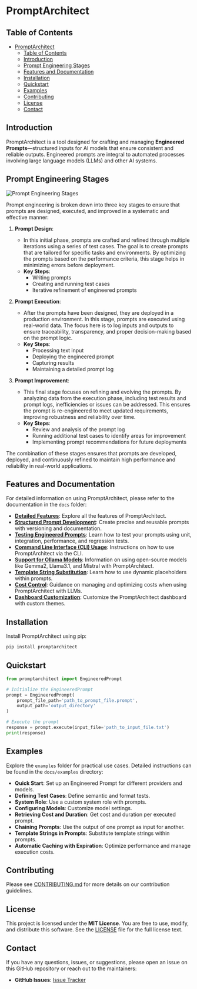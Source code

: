 # PromptArchitect

## Table of Contents

- [PromptArchitect](#promptarchitect)
  - [Table of Contents](#table-of-contents)
  - [Introduction](#introduction)
  - [Prompt Engineering Stages](#prompt-engineering-stages)
  - [Features and Documentation](#features-and-documentation)
  - [Installation](#installation)
  - [Quickstart](#quickstart)
  - [Examples](#examples)
  - [Contributing](#contributing)
  - [License](#license)
  - [Contact](#contact)

## Introduction

PromptArchitect is a tool designed for crafting and managing **Engineered Prompts**—structured inputs for AI models that ensure consistent and reliable outputs. Engineered prompts are integral to automated processes involving large language models (LLMs) and other AI systems.

## Prompt Engineering Stages

![Prompt Engineering Stages](docs/user/images/PromptArchitect%20-%20Stages.png)

Prompt engineering is broken down into three key stages to ensure that prompts are designed, executed, and improved in a systematic and effective manner:

1. **Prompt Design**:
   - In this initial phase, prompts are crafted and refined through multiple iterations using a series of test cases. The goal is to create prompts that are tailored for specific tasks and environments. By optimizing the prompts based on the performance criteria, this stage helps in minimizing errors before deployment.
   - **Key Steps**:
     - Writing prompts
     - Creating and running test cases
     - Iterative refinement of engineered prompts

2. **Prompt Execution**:
   - After the prompts have been designed, they are deployed in a production environment. In this stage, prompts are executed using real-world data. The focus here is to log inputs and outputs to ensure traceability, transparency, and proper decision-making based on the prompt logic.
   - **Key Steps**:
     - Processing text input
     - Deploying the engineered prompt
     - Capturing results
     - Maintaining a detailed prompt log

3. **Prompt Improvement**:
   - This final stage focuses on refining and evolving the prompts. By analyzing data from the execution phase, including test results and prompt logs, inefficiencies or issues can be addressed. This ensures the prompt is re-engineered to meet updated requirements, improving robustness and reliability over time.
   - **Key Steps**:
     - Review and analysis of the prompt log
     - Running additional test cases to identify areas for improvement
     - Implementing prompt recommendations for future deployments

The combination of these stages ensures that prompts are developed, deployed, and continuously refined to maintain high performance and reliability in real-world applications.

## Features and Documentation

For detailed information on using PromptArchitect, please refer to the documentation in the `docs` folder:

- **[Detailed Features](docs/user/features.md)**: Explore all the features of PromptArchitect.
- **[Structured Prompt Development](docs/user/structured_prompt_development.md)**: Create precise and reusable prompts with versioning and documentation.
- **[Testing Engineered Prompts](docs/user/testing.md)**: Learn how to test your prompts using unit, integration, performance, and regression tests.
- **[Command Line Interface (CLI) Usage](docs/user/cli.md)**: Instructions on how to use PromptArchitect via the CLI.
- **[Support for Ollama Models](docs/user/ollama_models.md)**: Information on using open-source models like Gemma2, Llama3.1, and Mistral with PromptArchitect.
- **[Template String Substitution](docs/user/template_substitution.md)**: Learn how to use dynamic placeholders within prompts.
- **[Cost Control](docs/cost_control.md)**: Guidance on managing and optimizing costs when using PromptArchitect with LLMs.
- **[Dashboard Customization](docs/user/dashboard_customization.md)**: Customize the PromptArchitect dashboard with custom themes.

## Installation

Install PromptArchitect using pip:

```bash
pip install promptarchitect
```

## Quickstart

```python
from promptarchitect import EngineeredPrompt

# Initialize the EngineeredPrompt
prompt = EngineeredPrompt(
    prompt_file_path='path_to_prompt_file.prompt',
    output_path='output_directory'
)

# Execute the prompt
response = prompt.execute(input_file='path_to_input_file.txt')
print(response)
```

## Examples

Explore the `examples` folder for practical use cases. Detailed instructions can be found in the `docs/examples` directory:

- **Quick Start**: Set up an Engineered Prompt for different providers and models.
- **Defining Test Cases**: Define semantic and format tests.
- **System Role**: Use a custom system role with prompts.
- **Configuring Models**: Customize model settings.
- **Retrieving Cost and Duration**: Get cost and duration per executed prompt.
- **Chaining Prompts**: Use the output of one prompt as input for another.
- **Template Strings in Prompts**: Substitute template strings within prompts.
- **Automatic Caching with Expiration**: Optimize performance and manage execution costs.

## Contributing

Please see [CONTRIBUTING.md](CONTRIBUTING.md) for more details on our contribution guidelines.

## License

This project is licensed under the **MIT License**. You are free to use, modify, and distribute this software. See the [LICENSE](LICENSE) file for the full license text.

## Contact

If you have any questions, issues, or suggestions, please open an issue on this GitHub repository or reach out to the maintainers:

- **GitHub Issues**: [Issue Tracker](https://github.com/yourusername/PromptArchitect/issues)

